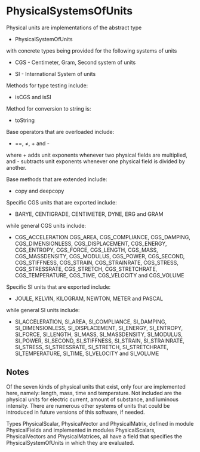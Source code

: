# PhysicalSystemsOfUnits

Physical units are implementations of the abstract type

  * PhysicalSystemOfUnits

with concrete types being provided for the following systems of units

  * CGS - Centimeter, Gram, Second system of units

  * SI  - International System of units

Methods for type testing include:

  * isCGS and isSI

Method for conversion to string is:

  * toString

Base operators that are overloaded include:

  * ==, ≠, + and -

where + adds unit exponents whenever two physical fields are multiplied, and - subtracts unit exponents whenever one physical field is divided by another.

Base methods that are extended include:

  * copy and deepcopy

Specific CGS units that are exported include:

  * BARYE, CENTIGRADE, CENTIMETER, DYNE, ERG and GRAM

while general CGS units include:

  * CGS_ACCELERATION CGS_AREA, CGS_COMPLIANCE, CGS_DAMPING, CGS_DIMENSIONLESS, CGS_DISPLACEMENT, CGS_ENERGY, CGS_ENTROPY, CGS_FORCE, CGS_LENGTH, CGS_MASS, CGS_MASSDENSITY, CGS_MODULUS, CGS_POWER, CGS_SECOND, CGS_STIFFNESS, CGS_STRAIN, CGS_STRAINRATE, CGS_STRESS, CGS_STRESSRATE, CGS_STRETCH, CGS_STRETCHRATE, CGS_TEMPERATURE, CGS_TIME, CGS_VELOCITY and CGS_VOLUME

Specific SI units that are exported include:

  * JOULE, KELVIN, KILOGRAM, NEWTON, METER and PASCAL

while general SI units include:

  * SI_ACCELERATION, SI_AREA, SI_COMPLIANCE, SI_DAMPING, SI_DIMENSIONLESS, SI_DISPLACEMENT, SI_ENERGY, SI_ENTROPY, SI_FORCE, SI_LENGTH, SI_MASS, SI_MASSDENSITY, SI_MODULUS, SI_POWER, SI_SECOND, SI_STIFFNESS, SI_STRAIN, SI_STRAINRATE, SI_STRESS, SI_STRESSRATE, SI_STRETCH, SI_STRETCHRATE, SI_TEMPERATURE, SI_TIME, SI_VELOCITY and SI_VOLUME

## Notes

Of the seven kinds of physical units that exist, only four are implemented here, namely: length, mass, time and temperature. Not included are the physical units for electric current, amount of substance, and luminous intensity. There are numerous other systems of units that could be introduced in future versions of this software, if needed.

Types PhysicalScalar, PhysicalVector and PhysicalMatrix, defined in module PhysicalFields and implemented in modules PhysicalScalars, PhysicalVectors and PhysicalMatrices, all have a field that specifies the PhysicalSystemOfUnits in which they are evaluated.
